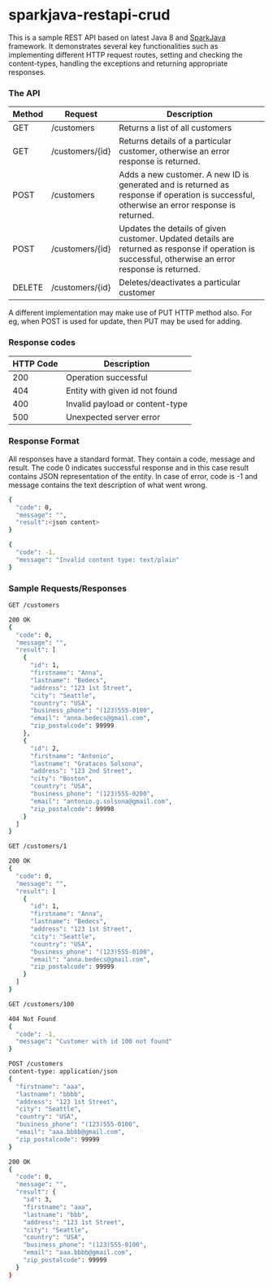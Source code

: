 # sparkjava-restapi-crud

This is a sample REST API based on latest Java 8 and [SparkJava](http://sparkjava.com/) framework. It demonstrates several key functionalities such as implementing different HTTP request routes, setting and checking the content-types, handling the exceptions and returning appropriate responses. 

### The API
| Method | Request  | Description  |
| ------ | ---------- | -------- |
| GET | /customers | Returns a list of all customers |
| GET | /customers/{id} | Returns details of a particular customer, otherwise an error response is returned. |
| POST | /customers | Adds a new customer. A new ID is generated and is returned as response if operation is successful, otherwise an error response is returned. |
| POST | /customers/{id} | Updates the details of given customer. Updated details are returned as response if operation is successful, otherwise an error response is returned. |
| DELETE | /customers/{id} | Deletes/deactivates a particular customer |

A different implementation may make use of PUT HTTP method also. For eg, when POST is used for update, then PUT may be used for adding. 

### Response codes
| HTTP Code | Description  |
| ------ | -------- |
| 200 | Operation successful |
| 404 | Entity with given id not found |
| 400 | Invalid payload or content-type |
| 500 | Unexpected server error |

### Response Format
All responses have a standard format. They contain a code, message and result. The code 0 indicates successful response and in this case result contains JSON representation of the entity. In case of error, code is -1 and message contains the text description of what went wrong.

```sh
{
  "code": 0,
  "message": "",
  "result":<json content>
}
```
```sh
{
  "code": -1,
  "message": "Invalid content type: text/plain"
}
```

### Sample Requests/Responses

```sh
GET /customers
```
```sh
200 OK
{
  "code": 0,
  "message": "",
  "result": [
    {
      "id": 1,
      "firstname": "Anna",
      "lastname": "Bedecs",
      "address": "123 1st Street",
      "city": "Seattle",
      "country": "USA",
      "business_phone": "(123)555-0100",
      "email": "anna.bedecs@gmail.com",
      "zip_postalcode": 99999
    },
    {
      "id": 2,
      "firstname": "Antonio",
      "lastname": "Gratacos Solsona",
      "address": "123 2nd Street",
      "city": "Boston",
      "country": "USA",
      "business_phone": "(123)555-0200",
      "email": "antonio.g.solsona@gmail.com",
      "zip_postalcode": 99998
    }
  ]
}
```

```sh
GET /customers/1
```
```sh
200 OK
{
  "code": 0,
  "message": "",
  "result": [
    {
      "id": 1,
      "firstname": "Anna",
      "lastname": "Bedecs",
      "address": "123 1st Street",
      "city": "Seattle",
      "country": "USA",
      "business_phone": "(123)555-0100",
      "email": "anna.bedecs@gmail.com",
      "zip_postalcode": 99999
    }
  ]
}
```

```sh
GET /customers/100
```
```sh
404 Not Found
{
  "code": -1,
  "message": "Customer with id 100 not found"
}
```

```sh
POST /customers
content-type: application/json
{
  "firstname": "aaa",
  "lastname": "bbbb",
  "address": "123 1st Street",
  "city": "Seattle",
  "country": "USA",
  "business_phone": "(123)555-0100",
  "email": "aaa.bbbb@gmail.com",
  "zip_postalcode": 99999
}
```
```sh
200 OK
{
  "code": 0,
  "message": "",
  "result": {
    "id": 3,
    "firstname": "aaa",
    "lastname": "bbb",
    "address": "123 1st Street",
    "city": "Seattle",
    "country": "USA",
    "business_phone": "(123)555-0100",
    "email": "aaa.bbbb@gmail.com",
    "zip_postalcode": 99999
  }
}
```
